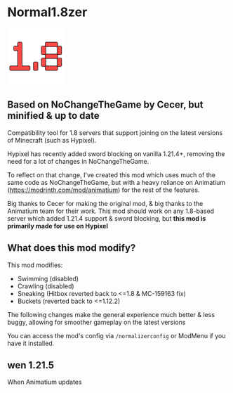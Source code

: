 # Normal1.8zer

![icon.png](src/main/resources/assets/normalizer/icon.png)

## Based on NoChangeTheGame by Cecer, but minified & up to date
Compatibility tool for 1.8 servers that support joining on the latest versions of Minecraft (such as Hypixel).

Hypixel has recently added sword blocking on vanilla 1.21.4+, removing the need for a lot of changes in NoChangeTheGame.

To reflect on that change, I've created this mod which uses much of the same code as NoChangeTheGame, but with a heavy reliance on Animatium (https://modrinth.com/mod/animatium) for the rest of the features.

Big thanks to Cecer for making the original mod, & big thanks to the Animatium team for their work. This mod should work on any 1.8-based server which added 1.21.4 support & sword blocking, but **this mod is primarily made for use on Hypixel**

## What does this mod modify?
This mod modifies:
- Swimming (disabled)
- Crawling (disabled)
- Sneaking (Hitbox reverted back to <=1.8 & MC-159163 fix)
- Buckets (reverted back to <=1.12.2)

The following changes make the general experience much better & less buggy, allowing for smoother gameplay on the latest versions

You can access the mod's config via `/normalizerconfig` or ModMenu if you have it installed.

## wen 1.21.5
When Animatium updates